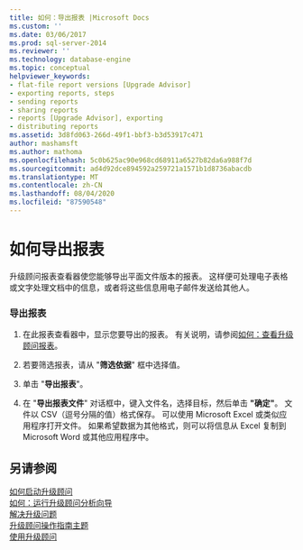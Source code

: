 ```yaml
---
title: 如何：导出报表 |Microsoft Docs
ms.custom: ''
ms.date: 03/06/2017
ms.prod: sql-server-2014
ms.reviewer: ''
ms.technology: database-engine
ms.topic: conceptual
helpviewer_keywords:
- flat-file report versions [Upgrade Advisor]
- exporting reports, steps
- sending reports
- sharing reports
- reports [Upgrade Advisor], exporting
- distributing reports
ms.assetid: 3d8fd063-266d-49f1-bbf3-b3d53917c471
author: mashamsft
ms.author: mathoma
ms.openlocfilehash: 5c0b625ac90e968cd68911a6527b82da6a988f7d
ms.sourcegitcommit: ad4d92dce894592a259721a1571b1d8736abacdb
ms.translationtype: MT
ms.contentlocale: zh-CN
ms.lasthandoff: 08/04/2020
ms.locfileid: "87590548"
---
```

# <a name="how-to-export-reports"></a>如何导出报表
  升级顾问报表查看器使您能够导出平面文件版本的报表。 这样便可处理电子表格或文字处理文档中的信息，或者将这些信息用电子邮件发送给其他人。  
  
### <a name="to-export-a-report"></a>导出报表  
  
1.  在此报表查看器中，显示您要导出的报表。 有关说明，请参阅[如何：查看升级顾问报表](../../../2014/sql-server/install/how-to-view-an-upgrade-advisor-report.md)。  
  
2.  若要筛选报表，请从 "**筛选依据**" 框中选择值。  
  
3.  单击 "**导出报表**"。  
  
4.  在 "**导出报表文件**" 对话框中，键入文件名，选择目标，然后单击 **"确定"**。 文件以 CSV（逗号分隔的值）格式保存。 可以使用 Microsoft Excel 或类似应用程序打开文件。 如果希望数据为其他格式，则可以将信息从 Excel 复制到 Microsoft Word 或其他应用程序中。  
  
## <a name="see-also"></a>另请参阅  
 [如何启动升级顾问](../../../2014/sql-server/install/how-to-launch-upgrade-advisor.md)   
 [如何：运行升级顾问分析向导](../../../2014/sql-server/install/how-to-run-the-upgrade-advisor-analysis-wizard.md)   
 [解决升级问题](../../../2014/sql-server/install/resolving-upgrade-issues.md)   
 [升级顾问操作指南主题](../../../2014/sql-server/install/upgrade-advisor-how-to-topics.md)   
 [使用升级顾问](../../../2014/sql-server/install/working-with-upgrade-advisor.md)  
  
  
